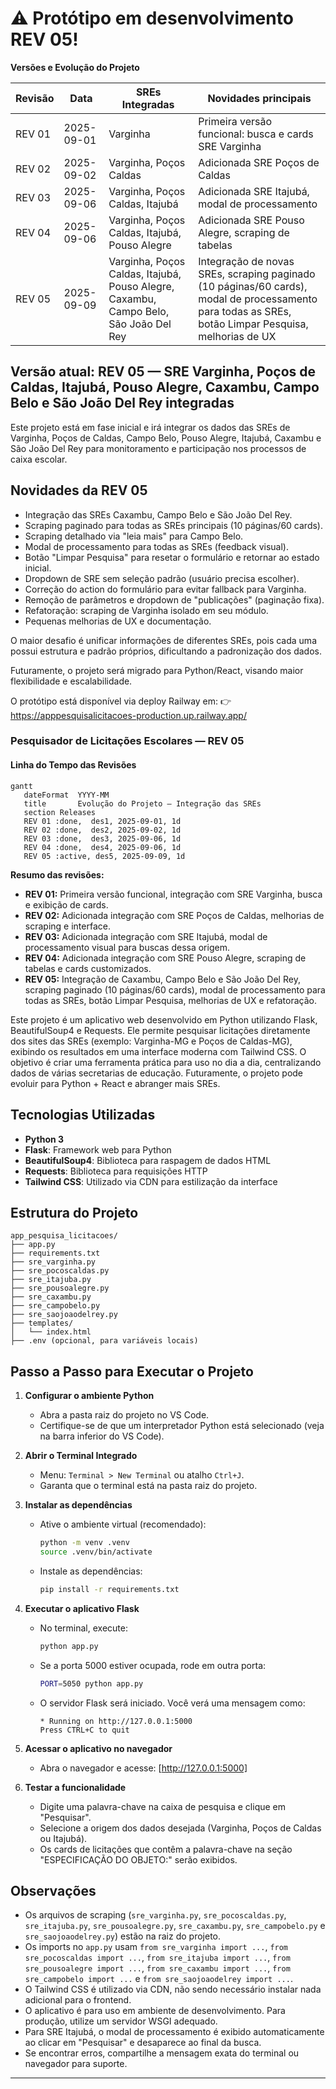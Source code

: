 # ⚠️ **Protótipo em desenvolvimento REV 05!**

**Versões e Evolução do Projeto**

| Revisão | Data         | SREs Integradas         | Novidades principais                                 |
|---------|--------------|------------------------|------------------------------------------------------|
| REV 01  | 2025-09-01   | Varginha               | Primeira versão funcional: busca e cards SRE Varginha |
| REV 02  | 2025-09-02   | Varginha, Poços Caldas | Adicionada SRE Poços de Caldas                       |
| REV 03  | 2025-09-06   | Varginha, Poços Caldas, Itajubá | Adicionada SRE Itajubá, modal de processamento |
| REV 04  | 2025-09-06   | Varginha, Poços Caldas, Itajubá, Pouso Alegre | Adicionada SRE Pouso Alegre, scraping de tabelas |
| REV 05  | 2025-09-09   | Varginha, Poços Caldas, Itajubá, Pouso Alegre, Caxambu, Campo Belo, São João Del Rey | Integração de novas SREs, scraping paginado (10 páginas/60 cards), modal de processamento para todas as SREs, botão Limpar Pesquisa, melhorias de UX |

## Versão atual: **REV 05 — SRE Varginha, Poços de Caldas, Itajubá, Pouso Alegre, Caxambu, Campo Belo e São João Del Rey integradas**

Este projeto está em fase inicial e irá integrar os dados das SREs de Varginha, Poços de Caldas, Campo Belo, Pouso Alegre, Itajubá, Caxambu e São João Del Rey para monitoramento e participação nos processos de caixa escolar.


## Novidades da REV 05

- Integração das SREs Caxambu, Campo Belo e São João Del Rey.
- Scraping paginado para todas as SREs principais (10 páginas/60 cards).
- Scraping detalhado via "leia mais" para Campo Belo.
- Modal de processamento para todas as SREs (feedback visual).
- Botão "Limpar Pesquisa" para resetar o formulário e retornar ao estado inicial.
- Dropdown de SRE sem seleção padrão (usuário precisa escolher).
- Correção do action do formulário para evitar fallback para Varginha.
- Remoção de parâmetros e dropdown de "publicações" (paginação fixa).
- Refatoração: scraping de Varginha isolado em seu módulo.
- Pequenas melhorias de UX e documentação.

O maior desafio é unificar informações de diferentes SREs, pois cada uma possui estrutura e padrão próprios, dificultando a padronização dos dados.

Futuramente, o projeto será migrado para Python/React, visando maior flexibilidade e escalabilidade.

O protótipo está disponível via deploy Railway em:
👉 https://apppesquisalicitacoes-production.up.railway.app/



### Pesquisador de Licitações Escolares — REV 05

#### Linha do Tempo das Revisões

```mermaid
gantt
   dateFormat  YYYY-MM
   title       Evolução do Projeto — Integração das SREs
   section Releases
   REV 01 :done,  des1, 2025-09-01, 1d
   REV 02 :done,  des2, 2025-09-02, 1d
   REV 03 :done,  des3, 2025-09-06, 1d
   REV 04 :done,  des4, 2025-09-06, 1d
   REV 05 :active, des5, 2025-09-09, 1d
```

**Resumo das revisões:**
- **REV 01:** Primeira versão funcional, integração com SRE Varginha, busca e exibição de cards.
- **REV 02:** Adicionada integração com SRE Poços de Caldas, melhorias de scraping e interface.
- **REV 03:** Adicionada integração com SRE Itajubá, modal de processamento visual para buscas dessa origem.
- **REV 04:** Adicionada integração com SRE Pouso Alegre, scraping de tabelas e cards customizados.
- **REV 05:** Integração de Caxambu, Campo Belo e São João Del Rey, scraping paginado (10 páginas/60 cards), modal de processamento para todas as SREs, botão Limpar Pesquisa, melhorias de UX e refatoração.


Este projeto é um aplicativo web desenvolvido em Python utilizando Flask, BeautifulSoup4 e Requests. Ele permite pesquisar licitações diretamente dos sites das SREs (exemplo: Varginha-MG e Poços de Caldas-MG), exibindo os resultados em uma interface moderna com Tailwind CSS.
O objetivo é criar uma ferramenta prática para uso no dia a dia, centralizando dados de várias secretarias de educação. Futuramente, o projeto pode evoluir para Python + React e abranger mais SREs.

## Tecnologias Utilizadas

- **Python 3**
- **Flask**: Framework web para Python
- **BeautifulSoup4**: Biblioteca para raspagem de dados HTML
- **Requests**: Biblioteca para requisições HTTP
- **Tailwind CSS**: Utilizado via CDN para estilização da interface


## Estrutura do Projeto

```
app_pesquisa_licitacoes/
├── app.py
├── requirements.txt
├── sre_varginha.py
├── sre_pocoscaldas.py
├── sre_itajuba.py
├── sre_pousoalegre.py
├── sre_caxambu.py
├── sre_campobelo.py
├── sre_saojoaodelrey.py
├── templates/
│   └── index.html
├── .env (opcional, para variáveis locais)
```

## Passo a Passo para Executar o Projeto

1. **Configurar o ambiente Python**
   - Abra a pasta raiz do projeto no VS Code.
   - Certifique-se de que um interpretador Python está selecionado (veja na barra inferior do VS Code).

2. **Abrir o Terminal Integrado**
   - Menu: `Terminal > New Terminal` ou atalho `Ctrl+J`.
   - Garanta que o terminal está na pasta raiz do projeto.


3. **Instalar as dependências**
      - Ative o ambiente virtual (recomendado):
         ```bash
         python -m venv .venv
         source .venv/bin/activate
         ```
      - Instale as dependências:
         ```bash
         pip install -r requirements.txt
         ```


4. **Executar o aplicativo Flask**
      - No terminal, execute:
         ```bash
         python app.py
         ```
      - Se a porta 5000 estiver ocupada, rode em outra porta:
         ```bash
         PORT=5050 python app.py
         ```
      - O servidor Flask será iniciado. Você verá uma mensagem como:
         ```
         * Running on http://127.0.0.1:5000
         Press CTRL+C to quit
         ```

5. **Acessar o aplicativo no navegador**
   - Abra o navegador e acesse: [http://127.0.0.1:5000]

6. **Testar a funcionalidade**
   - Digite uma palavra-chave na caixa de pesquisa e clique em "Pesquisar".
   - Selecione a origem dos dados desejada (Varginha, Poços de Caldas ou Itajubá).
   - Os cards de licitações que contêm a palavra-chave na seção "ESPECIFICAÇÃO DO OBJETO:" serão exibidos.


## Observações

- Os arquivos de scraping (`sre_varginha.py`, `sre_pocoscaldas.py`, `sre_itajuba.py`, `sre_pousoalegre.py`, `sre_caxambu.py`, `sre_campobelo.py` e `sre_saojoaodelrey.py`) estão na raiz do projeto.
- Os imports no `app.py` usam `from sre_varginha import ...`, `from sre_pocoscaldas import ...`, `from sre_itajuba import ...`, `from sre_pousoalegre import ...`, `from sre_caxambu import ...`, `from sre_campobelo import ...` e `from sre_saojoaodelrey import ...`.
- O Tailwind CSS é utilizado via CDN, não sendo necessário instalar nada adicional para o frontend.
- O aplicativo é para uso em ambiente de desenvolvimento. Para produção, utilize um servidor WSGI adequado.
- Para SRE Itajubá, o modal de processamento é exibido automaticamente ao clicar em "Pesquisar" e desaparece ao final da busca.
- Se encontrar erros, compartilhe a mensagem exata do terminal ou navegador para suporte.

---

